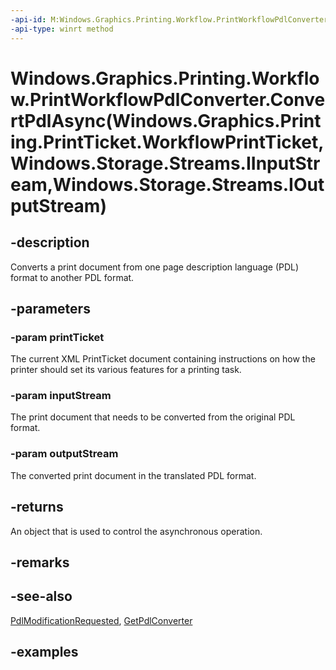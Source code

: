 ```yaml
---
-api-id: M:Windows.Graphics.Printing.Workflow.PrintWorkflowPdlConverter.ConvertPdlAsync(Windows.Graphics.Printing.PrintTicket.WorkflowPrintTicket,Windows.Storage.Streams.IInputStream,Windows.Storage.Streams.IOutputStream)
-api-type: winrt method
---
```


# Windows.Graphics.Printing.Workflow.PrintWorkflowPdlConverter.ConvertPdlAsync(Windows.Graphics.Printing.PrintTicket.WorkflowPrintTicket,Windows.Storage.Streams.IInputStream,Windows.Storage.Streams.IOutputStream)

<!--
public Windows.Foundation.IAsyncAction ConvertPdlAsync (Windows.Graphics.Printing.PrintTicket.WorkflowPrintTicket printTicket, Windows.Storage.Streams.IInputStream inputStream, Windows.Storage.Streams.IOutputStream outputStream);
-->


## -description

Converts a print document from one page description language (PDL) format to another PDL format.

## -parameters

### -param printTicket

The current XML PrintTicket document containing instructions on how the printer should set its various features for a printing task.

### -param inputStream

The print document that needs to be converted from the original PDL format.

### -param outputStream

The converted print document in the translated PDL format.

## -returns

An object that is used to control the asynchronous operation.

## -remarks

## -see-also

[PdlModificationRequested](printworkflowjobbackgroundsession_pdlmodificationrequested.md), [GetPdlConverter](printworkflowpdlmodificationrequestedeventargs_getpdlconverter_762504533.md)

## -examples


